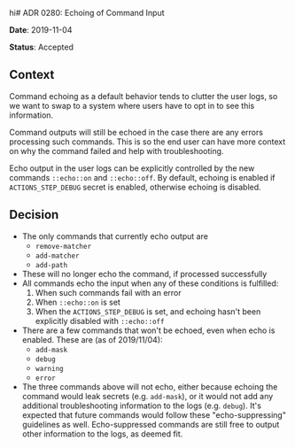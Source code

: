 hi# ADR 0280: Echoing of Command Input

**Date**: 2019-11-04  

**Status**: Accepted

## Context

Command echoing as a default behavior tends to clutter the user logs, so we want to swap to a system where users have to opt in to see this information.

Command outputs will still be echoed in the case there are any errors processing such commands. This is so the end user can have more context on why the command failed and help with troubleshooting.

Echo output in the user logs can be explicitly controlled by the new commands `::echo::on` and `::echo::off`. By default, echoing is enabled if `ACTIONS_STEP_DEBUG` secret is enabled, otherwise echoing is disabled.

## Decision
- The only commands that currently echo output are
  - `remove-matcher`
  - `add-matcher`
  - `add-path`
- These will no longer echo the command, if processed successfully
- All commands echo the input when any of these conditions is fulfilled:
  1. When such commands fail with an error
  2. When `::echo::on` is set
  3. When the `ACTIONS_STEP_DEBUG` is set, and echoing hasn't been explicitly disabled with `::echo::off`
- There are a few commands that won't be echoed, even when echo is enabled. These are (as of 2019/11/04):
   - `add-mask`
   - `debug`
   - `warning`
   - `error`
- The three commands above will not echo, either because echoing the command would leak secrets (e.g. `add-mask`), or it would not add any additional troubleshooting information to the logs (e.g. `debug`). It's expected that future commands would follow these "echo-suppressing" guidelines as well. Echo-suppressed commands are still free to output other information to the logs, as deemed fit.
